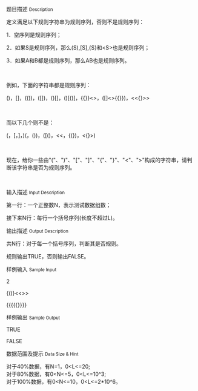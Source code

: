 <div class="panel panel-default">
<div class="area-title">
<span>
题目描述
<small>Description</small>
</span></div>
<div class="panel-body">

<p>定义满足以下规则字符串为规则序列，否则不是规则序列：</p>
<p>1．空序列是规则序列；</p>
<p>2．如果S是规则序列，那么(S),[S],{S}和&lt;S&gt;也是规则序列；</p>
<p>3．如果A和B都是规则序列，那么AB也是规则序列。</p>
<p> </p>
<p>例如，下面的字符串都是规则序列：</p>
<p>()，[]，(())，([])，()[]，()[()]，{{}}&lt;&gt;，([]&lt;&gt;{{}})，&lt;&lt;{}&gt;&gt;</p>
<p> </p>
<p>而以下几个则不是：</p>
<p>(，[，]，)(，())，([()，&lt;&lt;，{(})，&lt;{}&gt;)</p>
<p> </p>
<p>现在，给你一些由"("、")"、"["、"]"、"{"、"}"、"&lt;"、"&gt;"构成的字符串，请判断该字符串是否为规则序列。</p>
<p> </p>

</div>
</div>

<div class="panel panel-default">
<div class="area-title">
<span>
输入描述
<small>Input Description</small>
</span></div>
<div class="panel-body">
<p>第一行：一个正整数N，表示测试数据组数；</p>
<p>接下来N行：每行一个括号序列(长度不超过L)。</p>

</div>
</div>
<div  class="panel panel-default">
<div class="area-title">
<span>
输出描述
<small>Output Description</small>
</span></div>
<div class="panel-body">

<p>共N行：对于每一个括号序列，判断其是否规则。</p>
<p>规则输出TRUE，否则输出FALSE。</p>

</div>
</div>


<div class="panel panel-default">
<div class="area-title">
<span>
样例输入
<small>Sample Input</small>
</span></div>
<div class="panel-body">
<p>2</p>
<p>{()}&lt;&lt;&gt;&gt;</p>
<p>{{{{{}}}}</p>

</div>
</div>

<div class="panel panel-default">
<div class="area-title">
<span>
样例输出
<small>Sample Output</small>
</span></div>
<div class="panel-body">
<p>TRUE</p>
<p>FALSE</p>

</div>
</div>

<div class="panel panel-default">
<div class="area-title">
<span>
数据范围及提示
<small>Data Size & Hint</small>
</span></div>
<div class="panel-body">
<p>对于40%数据，有N=1，0&lt;L&lt;=20;<br>对于80%数据，有0&lt;N&lt;=5，0&lt;L&lt;=10^3;<br>对于100%数据，有0&lt;N&lt;=10，0&lt;L&lt;=2*10^6。</p>
</div>
</div>